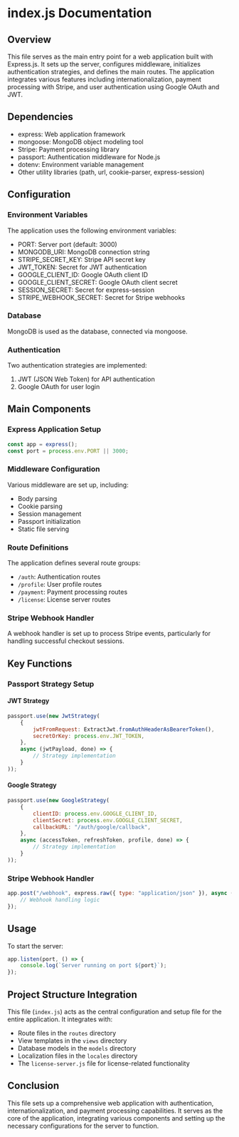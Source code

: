 # index.js Documentation

## Overview

This file serves as the main entry point for a web application built with Express.js. It sets up the server, configures middleware, initializes authentication strategies, and defines the main routes. The application integrates various features including internationalization, payment processing with Stripe, and user authentication using Google OAuth and JWT.

## Dependencies

- express: Web application framework
- mongoose: MongoDB object modeling tool
- Stripe: Payment processing library
- passport: Authentication middleware for Node.js
- dotenv: Environment variable management
- Other utility libraries (path, url, cookie-parser, express-session)

## Configuration

### Environment Variables

The application uses the following environment variables:

- PORT: Server port (default: 3000)
- MONGODB_URI: MongoDB connection string
- STRIPE_SECRET_KEY: Stripe API secret key
- JWT_TOKEN: Secret for JWT authentication
- GOOGLE_CLIENT_ID: Google OAuth client ID
- GOOGLE_CLIENT_SECRET: Google OAuth client secret
- SESSION_SECRET: Secret for express-session
- STRIPE_WEBHOOK_SECRET: Secret for Stripe webhooks

### Database

MongoDB is used as the database, connected via mongoose.

### Authentication

Two authentication strategies are implemented:
1. JWT (JSON Web Token) for API authentication
2. Google OAuth for user login

## Main Components

### Express Application Setup

```javascript
const app = express();
const port = process.env.PORT || 3000;
```

### Middleware Configuration

Various middleware are set up, including:
- Body parsing
- Cookie parsing
- Session management
- Passport initialization
- Static file serving

### Route Definitions

The application defines several route groups:
- `/auth`: Authentication routes
- `/profile`: User profile routes
- `/payment`: Payment processing routes
- `/license`: License server routes

### Stripe Webhook Handler

A webhook handler is set up to process Stripe events, particularly for handling successful checkout sessions.

## Key Functions

### Passport Strategy Setup

#### JWT Strategy

```javascript
passport.use(new JwtStrategy(
    {
        jwtFromRequest: ExtractJwt.fromAuthHeaderAsBearerToken(),
        secretOrKey: process.env.JWT_TOKEN,
    },
    async (jwtPayload, done) => {
        // Strategy implementation
    }
));
```

#### Google Strategy

```javascript
passport.use(new GoogleStrategy(
    {
        clientID: process.env.GOOGLE_CLIENT_ID,
        clientSecret: process.env.GOOGLE_CLIENT_SECRET,
        callbackURL: "/auth/google/callback",
    },
    async (accessToken, refreshToken, profile, done) => {
        // Strategy implementation
    }
));
```

### Stripe Webhook Handler

```javascript
app.post("/webhook", express.raw({ type: "application/json" }), async (req, res) => {
    // Webhook handling logic
});
```

## Usage

To start the server:

```javascript
app.listen(port, () => {
    console.log(`Server running on port ${port}`);
});
```

## Project Structure Integration

This file (`index.js`) acts as the central configuration and setup file for the entire application. It integrates with:

- Route files in the `routes` directory
- View templates in the `views` directory
- Database models in the `models` directory
- Localization files in the `locales` directory
- The `license-server.js` file for license-related functionality

## Conclusion

This file sets up a comprehensive web application with authentication, internationalization, and payment processing capabilities. It serves as the core of the application, integrating various components and setting up the necessary configurations for the server to function.